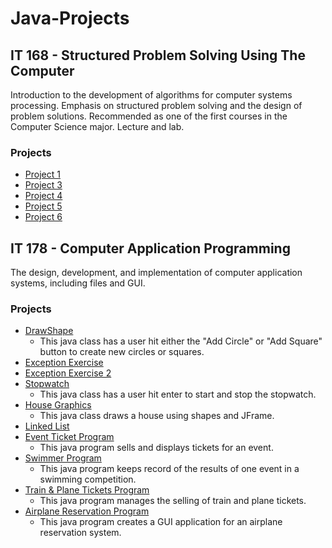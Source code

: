 # Java-Projects

## IT 168 - Structured Problem Solving Using The Computer
Introduction to the development of algorithms for computer systems processing. Emphasis on structured problem solving and the design of problem solutions. Recommended as one of the first courses in the Computer Science major. Lecture and lab.

### Projects
- [Project 1]()
- [Project 3]()
- [Project 4]()
- [Project 5]()
- [Project 6]()

## IT 178 - Computer Application Programming
The design, development, and implementation of computer application systems, including files and GUI.

### Projects
- [DrawShape]()
  - This java class has a user hit either the "Add Circle" or "Add Square" button to create new circles or squares.
- [Exception Exercise]()
- [Exception Exercise 2]()
- [Stopwatch]()
  - This java class has a user hit enter to start and stop the stopwatch.
- [House Graphics]()
  - This java class draws a house using shapes and JFrame.
- [Linked List]()
- [Event Ticket Program]()
  - This java program sells and displays tickets for an event.
- [Swimmer Program]()
  - This java program keeps record of the results of one event in a swimming competition.
- [Train & Plane Tickets Program]()
  - This java program manages the selling of train and plane tickets.
- [Airplane Reservation Program]()
  - This java program creates a GUI application for an airplane reservation system.